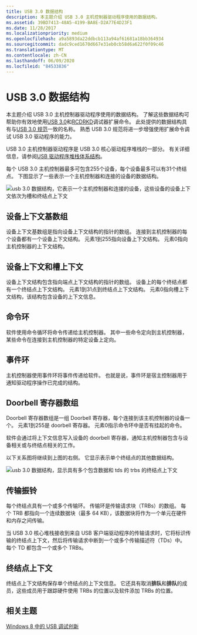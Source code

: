 ```yaml
---
title: USB 3.0 数据结构
description: 本主题介绍 USB 3.0 主机控制器驱动程序使用的数据结构。
ms.assetid: 39BD7413-48A5-4199-BA8E-D2A77E4D23F1
ms.date: 11/28/2017
ms.localizationpriority: medium
ms.openlocfilehash: a9a5893da22ddbcb113a94af61681a18bb364934
ms.sourcegitcommit: dadc9ced1670d667e31eb0cb58d6a622f0f09c46
ms.translationtype: MT
ms.contentlocale: zh-CN
ms.lasthandoff: 06/09/2020
ms.locfileid: "84533836"
---
```

# <a name="usb-30-data-structures"></a>USB 3.0 数据结构

本主题介绍 USB 3.0 主机控制器驱动程序使用的数据结构。 了解这些数据结构可帮助你有效地使用[USB 3.0](usb-3-extensions.md)和[RCDRKD](rcdrkd-extensions.md)调试器扩展命令。 此处提供的数据结构具有与[USB 3.0 规范](https://www.usb.org/documents)一致的名称。 熟悉 USB 3.0 规范将进一步增强使用扩展命令调试 USB 3.0 驱动程序的能力。

USB 3.0 主机控制器驱动程序是 USB 3.0 核心驱动程序堆栈的一部分。 有关详细信息，请参阅[USB 驱动程序堆栈体系结构](https://docs.microsoft.com/windows-hardware/drivers/usbcon/usb-3-0-driver-stack-architecture)。

每个 USB 3.0 主机控制器最多可包含255个设备，每个设备最多可以有31个终结点。 下图显示了一些表示一个主机控制器和连接的设备的数据结构。

![usb 3.0 数据结构，它表示一个主机控制器和连接的设备，这些设备的设备上下文依次为槽和终结点上下文](images/usb3structures01.png)

## <a name="device-context-base-array"></a>设备上下文基数组

设备上下文基数组是指向设备上下文结构的指针的数组。 连接到主机控制器的每个设备都有一个设备上下文结构。 元素1到255指向设备上下文结构。 元素0指向主机控制器的上下文结构。

## <a name="device-context-and-slot-context"></a>设备上下文和槽上下文

设备上下文结构包含指向端点上下文结构的指针的数组。 设备上的每个终结点都有一个终结点上下文结构。 元素1到31点到终结点上下文结构。 元素0指向槽上下文结构，该结构包含设备的上下文信息。

## <a name="command-ring"></a>命令环

软件使用命令循环将命令传递给主机控制器。 其中一些命令定向到主机控制器，某些命令在连接到主机控制器的特定设备上定向。

## <a name="event-ring"></a>事件环

主机控制器使用事件环将事件传递给软件。 也就是说，事件环是宿主控制器用于通知驱动程序操作已完成的结构。

## <a name="doorbell-register-array"></a>Doorbell 寄存器数组

Doorbell 寄存器数组是一组 Doorbell 寄存器，每个连接到该主机控制器的设备一个。 元素1到255是 doorbell 寄存器。 元素0指示命令环中是否有挂起的命令。

软件会通过将上下文信息写入设备的 doorbell 寄存器，通知主机控制器包含与设备相关或与终结点相关的工作。

以下关系图将继续到上图的右侧。 它显示表示单个终结点的其他数据结构。

![usb 3.0 数据结构，显示具有多个包含数据和 tds 的 trbs 的终结点上下文](images/usb3structures02.png)

## <a name="transfer-ring"></a>传输振铃

每个终结点具有一个或多个传输环。 传输环是传输请求块（TRBs）的数组。 每个 TRB 都指向一个连续数据块（最多 64 KB），该数据块将作为一个单元在硬件和内存之间传输。

当 USB 3.0 核心堆栈接收到来自 USB 客户端驱动程序的传输请求时，它将标识传输的终结点上下文，然后将传输请求中断到一个或多个传输描述符（TDs）中。 每个 TD 都包含一个或多个 TRBs。

## <a name="endpoint-context"></a>终结点上下文

终结点上下文结构保存单个终结点的上下文信息。 它还具有取消**排队**和**排队**的成员，这些成员用于跟踪硬件使用 TRBs 的位置以及软件添加 TRBs 的位置。

## <a name="related-topics"></a>相关主题

[Windows 8 中的 USB 调试创新](https://channel9.msdn.com/Events/BUILD/BUILD2011/HW-258P)
